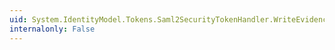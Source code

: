 ```yaml
---
uid: System.IdentityModel.Tokens.Saml2SecurityTokenHandler.WriteEvidence(System.Xml.XmlWriter,System.IdentityModel.Tokens.Saml2Evidence)
internalonly: False
---
```

